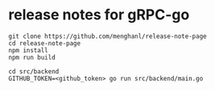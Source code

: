 # release notes for gRPC-go

```
git clone https://github.com/menghanl/release-note-page
cd release-note-page
npm install
npm run build

cd src/backend
GITHUB_TOKEN=<github_token> go run src/backend/main.go
```
